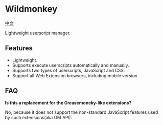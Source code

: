 Wildmonkey
===========

[中文](./README.zh.md)

Lightweight userscript manager.

Features
--------

* Lightweight.
* Supports execute userscripts automatically and manually.
* Supports two types of userscripts, JavaScript and CSS.
* Support all Web Extension browsers, including mobile version.

FAQ
---

**Is this a replacement for the Greasemoneky-like extensions?**

No, because it does not support the non-standard JavaScript features used by such extensions(aka GM API).

